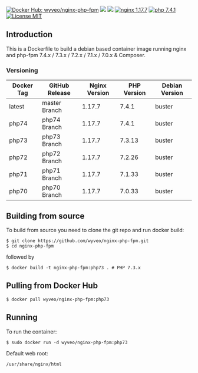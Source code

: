[![Docker Hub; wyveo/nginx-php-fpm](https://img.shields.io/badge/docker%20hub-wyveo%2Fnginx--php--fpm-blue.svg?&logo=docker&style=for-the-badge)](https://hub.docker.com/r/wyveo/nginx-php-fpm/) [![](https://img.shields.io/microbadger/image-size/wyveo/nginx-php-fpm/php73.svg?&style=for-the-badge)](https://microbadger.com/images/wyveo/nginx-php-fpm) [![](https://img.shields.io/microbadger/layers/wyveo/nginx-php-fpm/php73.svg?&style=for-the-badge)](https://microbadger.com/images/wyveo/nginx-php-fpm) [![nginx 1.17.7](https://img.shields.io/badge/nginx-1.17.7-brightgreen.svg?&logo=nginx&logoColor=white&style=for-the-badge)](https://nginx.org/en/CHANGES) [![php 7.4.1](https://img.shields.io/badge/php--fpm-7.4.1-blue.svg?&logo=php&logoColor=white&style=for-the-badge)](https://secure.php.net/releases/7_4_1.php) [![License MIT](https://img.shields.io/badge/license-MIT-blue.svg?&style=for-the-badge)](https://github.com/wyveo/nginx-php-fpm/blob/master/LICENSE)

## Introduction
This is a Dockerfile to build a debian based container image running nginx and php-fpm 7.4.x / 7.3.x / 7.2.x / 7.1.x / 7.0.x & Composer.

### Versioning
| Docker Tag | GitHub Release | Nginx Version | PHP Version | Debian Version |
|-----|-------|-----|--------|--------|
| latest | master Branch |1.17.7 | 7.4.1 | buster |
| php74 | php74 Branch |1.17.7 | 7.4.1 | buster |
| php73 | php73 Branch |1.17.7 | 7.3.13 | buster |
| php72 | php72 Branch |1.17.7 | 7.2.26 | buster |
| php71 | php71 Branch |1.17.7 | 7.1.33 | buster |
| php70 | php70 Branch |1.17.7 | 7.0.33 | buster |

## Building from source
To build from source you need to clone the git repo and run docker build:
```
$ git clone https://github.com/wyveo/nginx-php-fpm.git
$ cd nginx-php-fpm
```

followed by
```
$ docker build -t nginx-php-fpm:php73 . # PHP 7.3.x
```


## Pulling from Docker Hub
```
$ docker pull wyveo/nginx-php-fpm:php73
```

## Running
To run the container:
```
$ sudo docker run -d wyveo/nginx-php-fpm:php73
```

Default web root:
```
/usr/share/nginx/html
```
